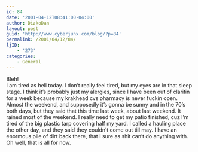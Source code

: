 ```yaml
---
id: 84
date: '2001-04-12T08:41:00-04:00'
author: DizkoDan
layout: post
guid: 'http://www.cyberjunx.com/blog/?p=84'
permalink: /2001/04/12/84/
ljID:
    - '273'
categories:
    - General
---
```


Bleh!  
I am tired as hell today. I don’t really feel tired, but my eyes are in that sleep stage. I think it’s probably just my alergies, since I have been out of claritin for a week because my krakhead cvs pharmacy is never fuckin open. Almost the weekend, and supposedly it’s gonna be sunny and in the 70’s both days, but they said that this time last week, about last weekend. It rained most of the weekend. I really need to get my patio finished, cuz I’m tired of the big plastic tarp covering half my yard. I called a hauling place the other day, and they said they couldn’t come out till may. I have an enormous pile of dirt back there, that I sure as shit can’t do anything with. Oh well, that is all for now.